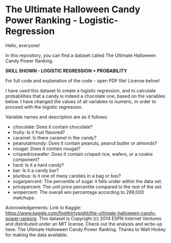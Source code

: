 # The Ultimate Halloween Candy Power Ranking - Logistic-Regression

Hello, everyone!

In this repository, you can find a dataset called The Ultimate Halloween Candy Power Ranking.

**SKILL SHOWN - LOGISTIC REGRESSION + PROBABILITY**

For full code and explanation of the code - open PDF file! License below!

I have used this dataset to create a logistic regression, and to calculate probabilities that a candy is indeed a chocolate one, based on the variables below. I have changed the values of all variables to numeric, in order to proceed with the logistic regression. 

Variable names and description are as it follows:

- chocolate: Does it contain chocolate?
- fruity: Is it fruit flavored?
- caramel: Is there caramel in the candy?
- peanutalmondy: Does it contain peanuts, peanut butter or almonds?
- nougat: Does it contain nougat?
- crispedricewafer: Does it contain crisped rice, wafers, or a cookie component?
- hard: Is it a hard candy?
- bar: Is it a candy bar?
- pluribus: Is it one of many candies in a bag or box?
- sugarpercent: The percentile of sugar it falls under within the data set.
- pricepercent: The unit price percentile compared to the rest of the set.
- winpercent: The overall win percentage according to 269,000 matchups.


Acknowledgements:
Link to Kaggle: https://www.kaggle.com/fivethirtyeight/the-ultimate-halloween-candy-power-ranking. This dataset is Copyright (c) 2014 ESPN Internet Ventures and distributed under an MIT license. Check out the analysis and write-up here: The Ultimate Halloween Candy Power Ranking. Thanks to Walt Hickey for making the data available.

